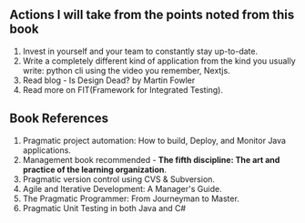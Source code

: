 ## Actions I will take from the points noted from this book
1. Invest in yourself and your team to constantly stay up-to-date.
2. Write a completely different kind of application from the kind you usually write: python cli using the video you remember, Nextjs.
3. Read blog - Is Design Dead? by Martin Fowler
4. Read more on FIT(Framework for Integrated Testing).

## Book References
1. Pragmatic project automation: How to build, Deploy, and Monitor Java applications.
2. Management book recommended - **The fifth discipline: The art and practice of the learning organization**.
3. Pragmatic version control using CVS & Subversion.
4. Agile and Iterative Development: A Manager's Guide.
5. The Pragmatic Programmer: From Journeyman to Master.
6. Pragmatic Unit Testing in both Java and C#